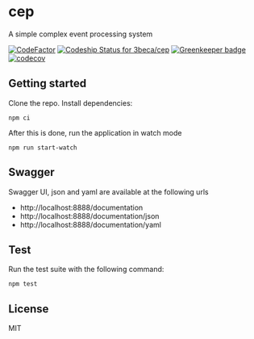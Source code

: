 # cep
A simple complex event processing system

[![CodeFactor](https://www.codefactor.io/repository/github/3beca/cep/badge)](https://www.codefactor.io/repository/github/3beca/cep)
[![Codeship Status for 3beca/cep](https://app.codeship.com/projects/899145b0-ca70-0137-5cc0-0edeb012ab79/status?branch=master)](https://app.codeship.com/projects/367897) 
[![Greenkeeper badge](https://badges.greenkeeper.io/3beca/cep.svg)](https://greenkeeper.io/)
[![codecov](https://codecov.io/gh/3beca/cep/branch/master/graph/badge.svg)](https://codecov.io/gh/3beca/cep)

## Getting started

Clone the repo. Install dependencies:

```
npm ci 
```

After this is done, run the application in watch mode

```
npm run start-watch
```

## Swagger

Swagger UI, json and yaml are available at the following urls

- http://localhost:8888/documentation
- http://localhost:8888/documentation/json
- http://localhost:8888/documentation/yaml

## Test

Run the test suite with the following command:

```
npm test
```

## License

MIT
